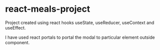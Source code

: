 # react-meals-project

Project created using react hooks useState, useReducer, useContext and useEffect.

I have used react portals to portal the modal to particular element outside component.
